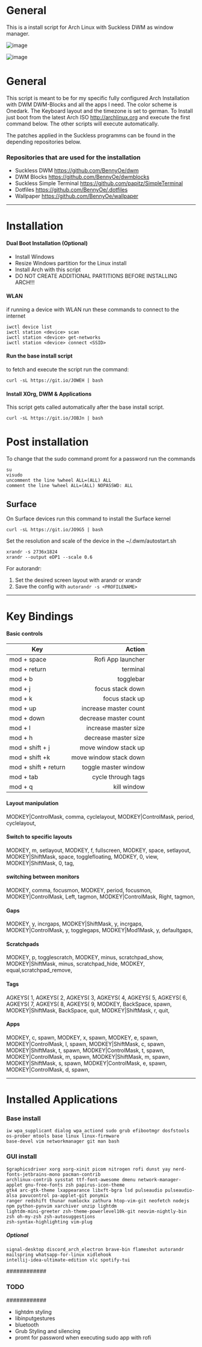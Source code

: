 # General
This is a install script for Arch Linux with Suckless DWM as window manager.

![image](https://user-images.githubusercontent.com/45036971/115892305-52037380-a457-11eb-8ccf-3f60da59f79b.png)

![image](https://user-images.githubusercontent.com/45036971/115956284-4322cc80-a4fc-11eb-8642-418093973a5b.png)



# General
This script is meant to be for my specific fully configured Arch Installation with DWM DWM-Blocks and all the apps I need. The color scheme is Onedark. The Keyboard layout and the timezone is set to german. To Install just boot from the latest Arch ISO http://archlinux.org and execute the first command below. The other scripts will execute automatically.

The patches applied in the Suckless programms can be found in the depending repositories below.

### Repositories that are used for the installation
- Suckless DWM https://github.com/BennyOe/dwm
- DWM Blocks https://github.com/BennyOe/dwmblocks
- Suckless Simple Terminal https://github.com/papitz/SimpleTerminal
- Dotfiles https://github.com/BennyOe/.dotfiles
- Wallpaper https://github.com/BennyOe/wallpaper

-----------------

# Installation

#### Dual Boot Installation (Optional)
- Install Windows 
- Resize Windows partition for the Linux install
- Install Arch with this script
- DO NOT CREATE ADDITIONAL PARTITIONS BEFORE INSTALLING ARCH!!!

#### WLAN
if running a device with WLAN run these commands to connect to the internet

    iwctl device list
    iwctl station <device> scan
    iwctl station <device> get-networks
    iwctl station <device> connect <SSID>

#### Run the base install script
to fetch and execute the script run the command:
    
    curl -sL https://git.io/JOWEH | bash

#### Install XOrg, DWM & Applications
This script gets called automatically after the base install script. 

    curl -sL https://git.io/JOBJn | bash
    
# Post installation
To change that the sudo command promt for a password run the commands

    su
    visudo
    uncomment the line %wheel ALL=(ALL) ALL
    comment the line %wheel ALL=(ALL) NOPASSWD: ALL
    
## Surface

On Surface devices run this command to install the Surface kernel

    curl -sL https://git.io/JO9G5 | bash
    
Set the resolution and scale of the device in the ~/.dwm/autostart.sh

    xrandr -s 2736x1824 
    xrandr --output eDP1 --scale 0.6
    
For autorandr:
1. Set the desired screen layout with arandr or xrandr
2. Save the config with `autorandr -s <PROFILENAME>`
    
-------------------

# Key Bindings

#### Basic controls

 Key                        | Action       
 -------------------------  | -------------:
mod + space                 |       Rofi App launcher
mod + return                |       terminal      
mod + b                     |       togglebar
mod + j                     |       focus stack down
mod + k                     |       focus stack up
mod + up                    |       increase master count
mod + down                  |       decrease master count
mod + l                     |       increase master size
mod + h                     |       decrease master size
mod + shift + j             |       move window stack up
mod + shift +k              |       move window stack down
mod + shift + return        |       toggle master window
mod + tab                   |       cycle through tags
mod + q                     |       kill window


#### Layout manipulation
MODKEY|ControlMask,           comma,  cyclelayout,
MODKEY|ControlMask,           period, cyclelayout,

#### Switch to specific layouts 
MODKEY,                       m,      setlayout,
MODKEY,                       f,      fullscreen,
MODKEY,                       space,  setlayout,
MODKEY|ShiftMask,             space,  togglefloating,
MODKEY,                       0,      view,
MODKEY|ShiftMask,             0,      tag,

#### switching between monitors 
MODKEY,                       comma,  focusmon,
MODKEY,                       period, focusmon,
MODKEY|ControlMask,           Left,   tagmon,
MODKEY|ControlMask,           Right,  tagmon,

#### Gaps
MODKEY,                       y,      incrgaps,
MODKEY|ShiftMask,             y,      incrgaps,
MODKEY|ControlMask,           y,      togglegaps,
MODKEY|Mod1Mask,              y,      defaultgaps,

#### Scratchpads
MODKEY,                       p,      togglescratch,
MODKEY,                       minus, scratchpad_show,
MODKEY|ShiftMask,             minus, scratchpad_hide,
MODKEY,                       equal,scratchpad_remove,

#### Tags
AGKEYS(                        1,
AGKEYS(                        2,
AGKEYS(                        3,
AGKEYS(                        4,
AGKEYS(                        5,
AGKEYS(                        6,
AGKEYS(                        7,
AGKEYS(                        8,
AGKEYS(                        9,
MODKEY,                       BackSpace,   spawn,
MODKEY|ShiftMask,             BackSpace,   quit,
MODKEY|ShiftMask,             r,           quit,

#### Apps
MODKEY,                       c,     spawn,
MODKEY,                       x,     spawn,
MODKEY,                       e,     spawn,
MODKEY|ControlMask,           l,     spawn,
MODKEY|ShiftMask,             c,     spawn,
MODKEY|ShiftMask,             t,     spawn,
MODKEY|ControlMask,           t,     spawn,
MODKEY|ControlMask,           m,     spawn,
MODKEY|ShiftMask,             m,     spawn,
MODKEY|ShiftMask,             s,     spawn,
MODKEY|ControlMask,           e,     spawn,
MODKEY|ControlMask,           d,     spawn,



------------------

# Installed Applications 
### Base install
    iw wpa_supplicant dialog wpa_actiond sudo grub efibootmgr dosfstools os-prober mtools base linux linux-firmware 
    base-devel vim networkmanager git man bash

### GUI install
    $graphicsdriver xorg xorg-xinit picom nitrogen rofi dunst yay nerd-fonts-jetbrains-mono pacman-contrib 
    archlinux-contrib sysstat ttf-font-awesome dmenu network-manager-applet gnu-free-fonts zsh papirus-icon-theme 
    gtk4 arc-gtk-theme lxappearance libxft-bgra lsd pulseaudio pulseaudio-alsa pavucontrol pa-applet-git ponymix 
    ranger redshift thunar numlockx zathura htop-vim-git neofetch nodejs npm python-pynvim xarchiver unzip lightdm 
    lightdm-mini-greeter zsh-theme-powerlevel10k-git neovim-nightly-bin zsh oh-my-zsh zsh-autosuggestions 
    zsh-syntax-highlighting vim-plug
    
##### Optional
    signal-desktop discord_arch_electron brave-bin flameshot autorandr mailspring whatsapp-for-linux xidlehook 
    intellij-idea-ultimate-edition vlc spotify-tui


############
### TODO ###
############

- lightdm styling
- libinputgestures
- bluetooth
- Grub Styling and silencing
- promt for password when executing sudo app with rofi


